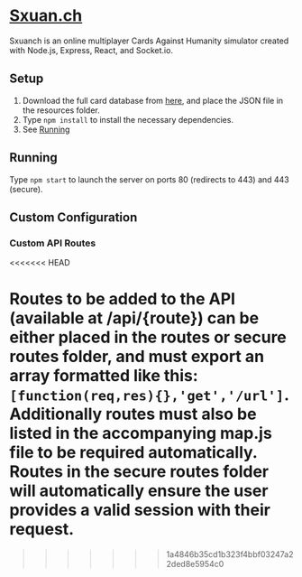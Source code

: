 # [Sxuan.ch](https://sxuan.ch)
Sxuanch is an online multiplayer Cards Against Humanity simulator created with Node.js, Express, React, and Socket.io.


## Setup
1. Download the full card database from [here](http://www.crhallberg.com/cah/), and place the JSON file in the resources folder.
2. Type `npm install` to install the necessary dependencies.
3. See [Running](#running)


## Running
Type `npm start` to launch the server on ports 80 (redirects to 443) and 443 (secure).


## Custom Configuration
### Custom API Routes
<<<<<<< HEAD

Routes to be added to the API (available at /api/{route}) can be either placed in the routes or secure routes folder, and must export an array formatted like this: `[function(req,res){},'get','/url']`. Additionally routes must also be listed in the accompanying map.js file to be required automatically. Routes in the secure routes folder will automatically ensure the user provides a valid session with their request.
=======
>>>>>>> 1a4846b35cd1b323f4bbf03247a22ded8e5954c0
